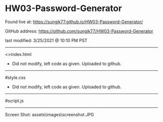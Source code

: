 # HW03-Password-Generator
Found live at: https://sungjk77.github.io/HW03-Password-Generator/

GitHub address: https://github.com/sungjk77/HW03-Password-Generator

last modified: 3/25/2021 @ 10:10 PM PST

------------
<>index.html

- Did not modify, left code as given.  Uploaded to github.

------------
#style.css

- Did not modify, left code as given.  Uploaded to github.

------------
#script.js

------------
Screen Shot: 
assets\images\screenshot.JPG